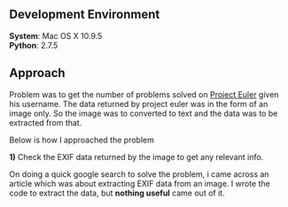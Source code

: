 ## Development Environment

**System**:	Mac OS X 10.9.5    
**Python**: 2.7.5

## Approach  

Problem was to get the number of problems solved on [Project Euler](https://www.projecteuler.net) given his username.
The data returned by project euler was in the form of an image only. So the image was to converted to text and the data
was to be extracted from that.

Below is how I approached the problem

**1)** Check the EXIF data returned by the image to get any relevant info.

On doing a quick google search to solve the problem, i came across an article which was about extracting EXIF data from
an image. I wrote the code to extract the data, but **nothing useful** came out of it.




